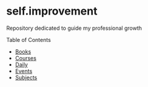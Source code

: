 # self.improvement

Repository dedicated to guide my professional growth

Table of Contents
  * [Books](https://github.com/camilamaia/self-improvement/blob/master/books.md)
  * [Courses](https://github.com/camilamaia/self-improvement/blob/master/courses.md)
  * [Daily](https://github.com/camilamaia/self-improvement/blob/master/daily.md)
  * [Events](https://github.com/camilamaia/self-improvement/blob/master/events.md)
  * [Subjects](https://github.com/camilamaia/self-improvement/blob/master/subjects.md)
